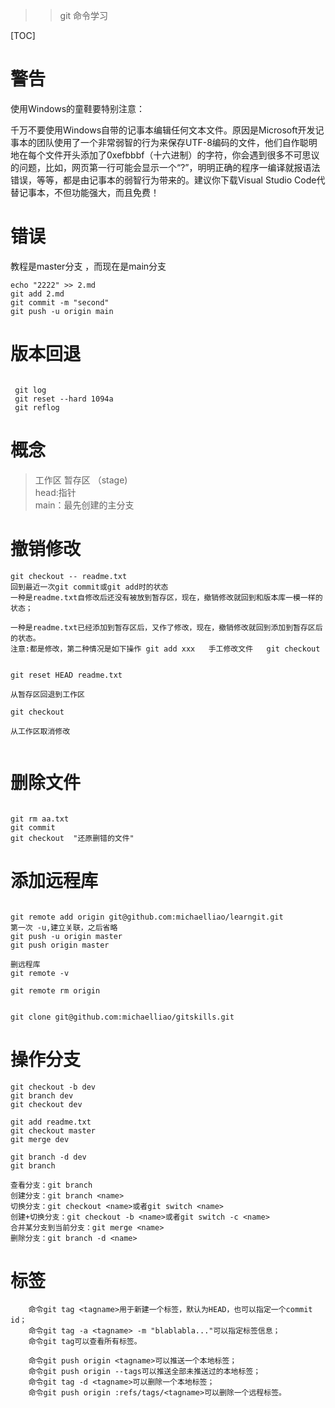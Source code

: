 >> git 命令学习


[TOC]



# 警告
使用Windows的童鞋要特别注意：

千万不要使用Windows自带的记事本编辑任何文本文件。原因是Microsoft开发记事本的团队使用了一个非常弱智的行为来保存UTF-8编码的文件，他们自作聪明地在每个文件开头添加了0xefbbbf（十六进制）的字符，你会遇到很多不可思议的问题，比如，网页第一行可能会显示一个“?”，明明正确的程序一编译就报语法错误，等等，都是由记事本的弱智行为带来的。建议你下载Visual Studio Code代替记事本，不但功能强大，而且免费！




# 错误
教程是master分支 ，而现在是main分支 

```
echo "2222" >> 2.md
git add 2.md
git commit -m "second"
git push -u origin main

```

# 版本回退

```

 git log
 git reset --hard 1094a
 git reflog
```

# 概念
>工作区 
>暂存区 （stage)   
>head:指针  
>main：最先创建的主分支


# 撤销修改

```
git checkout -- readme.txt  
回到最近一次git commit或git add时的状态
一种是readme.txt自修改后还没有被放到暂存区，现在，撤销修改就回到和版本库一模一样的状态；

一种是readme.txt已经添加到暂存区后，又作了修改，现在，撤销修改就回到添加到暂存区后的状态。
注意:都是修改，第二种情况是如下操作 git add xxx   手工修改文件   git checkout


git reset HEAD readme.txt

从暂存区回退到工作区

git checkout 

从工作区取消修改


```


# 删除文件

```

git rm aa.txt
git commit
git checkout  "还原删错的文件"

```


#  添加远程库
```

git remote add origin git@github.com:michaelliao/learngit.git
第一次 -u,建立关联，之后省略
git push -u origin master
git push origin master

删远程库
git remote -v

git remote rm origin


git clone git@github.com:michaelliao/gitskills.git

```


# 操作分支
```
git checkout -b dev
git branch dev
git checkout dev

git add readme.txt 
git checkout master
git merge dev

git branch -d dev
git branch
```


```
查看分支：git branch
创建分支：git branch <name>
切换分支：git checkout <name>或者git switch <name>
创建+切换分支：git checkout -b <name>或者git switch -c <name>
合并某分支到当前分支：git merge <name>
删除分支：git branch -d <name>
```


# 标签
```
    命令git tag <tagname>用于新建一个标签，默认为HEAD，也可以指定一个commit id；
    命令git tag -a <tagname> -m "blablabla..."可以指定标签信息；
    命令git tag可以查看所有标签。

    命令git push origin <tagname>可以推送一个本地标签；
    命令git push origin --tags可以推送全部未推送过的本地标签；
    命令git tag -d <tagname>可以删除一个本地标签；
    命令git push origin :refs/tags/<tagname>可以删除一个远程标签。


```